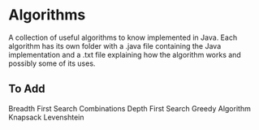 # Algorithms
A collection of useful algorithms to know implemented in Java. Each algorithm has its own folder with a .java file containing the Java implementation and a .txt file explaining how the algorithm works and possibly some of its uses.

## To Add
Breadth First Search
Combinations
Depth First Search
Greedy Algorithm
Knapsack
Levenshtein